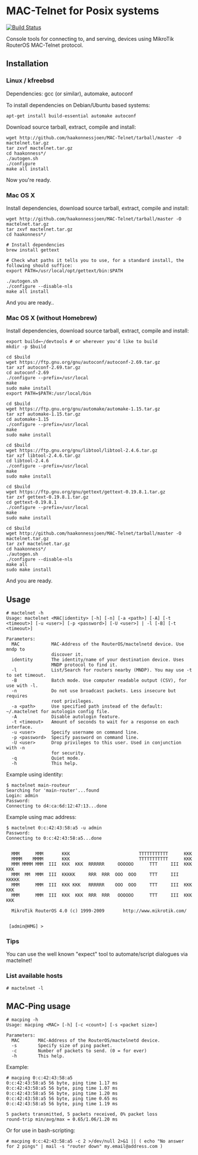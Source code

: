 MAC-Telnet for Posix systems
============================
[![Build Status](https://api.travis-ci.org/haakonnessjoen/MAC-Telnet.svg?branch=master)](https://travis-ci.org/haakonnessjoen/MAC-Telnet)

Console tools for connecting to, and serving, devices using MikroTik RouterOS MAC-Telnet protocol.

Installation
------------

### Linux / kfreebsd ###

Dependencies: gcc (or similar), automake, autoconf

To install dependencies on Debian/Ubuntu based systems:

    apt-get install build-essential automake autoconf

Download source tarball, extract, compile and install:

    wget http://github.com/haakonnessjoen/MAC-Telnet/tarball/master -O mactelnet.tar.gz
    tar zxvf mactelnet.tar.gz
    cd haakonness*/
    ./autogen.sh
    ./configure
    make all install

Now you're ready.

### Mac OS X ###

Install dependencies, download source tarball, extract, compile and install:

    wget http://github.com/haakonnessjoen/MAC-Telnet/tarball/master -O mactelnet.tar.gz
    tar zxvf mactelnet.tar.gz
    cd haakonness*/

    # Install dependencies
    brew install gettext

    # Check what paths it tells you to use, for a standard install, the following should suffice:
    export PATH=/usr/local/opt/gettext/bin:$PATH

    ./autogen.sh
    ./configure --disable-nls
    make all install

And you are ready..

### Mac OS X (without Homebrew) ###

Install dependencies, download source tarball, extract, compile and install:

    export build=~/devtools # or wherever you'd like to build
    mkdir -p $build

    cd $build
    wget https://ftp.gnu.org/gnu/autoconf/autoconf-2.69.tar.gz
    tar xzf autoconf-2.69.tar.gz
    cd autoconf-2.69
    ./configure --prefix=/usr/local
    make
    sudo make install
    export PATH=$PATH:/usr/local/bin

    cd $build
    wget https://ftp.gnu.org/gnu/automake/automake-1.15.tar.gz
    tar xzf automake-1.15.tar.gz
    cd automake-1.15
    ./configure --prefix=/usr/local
    make
    sudo make install

    cd $build
    wget https://ftp.gnu.org/gnu/libtool/libtool-2.4.6.tar.gz
    tar xzf libtool-2.4.6.tar.gz
    cd libtool-2.4.6
    ./configure --prefix=/usr/local
    make
    sudo make install

    cd $build
    wget https://ftp.gnu.org/gnu/gettext/gettext-0.19.8.1.tar.gz
    tar zxf gettext-0.19.8.1.tar.gz
    cd gettext-0.19.8.1
    ./configure --prefix=/usr/local
    make
    sudo make install

    cd $build
    wget http://github.com/haakonnessjoen/MAC-Telnet/tarball/master -O mactelnet.tar.gz
    tar zxf mactelnet.tar.gz
    cd haakonness*/
    ./autogen.sh
    ./configure --disable-nls
    make all
    sudo make install

And you are ready.


Usage
-----

    # mactelnet -h
    Usage: mactelnet <MAC|identity> [-h] [-n] [-a <path>] [-A] [-t <timeout>] [-u <user>] [-p <password>] [-U <user>] | -l [-B] [-t <timeout>]

    Parameters:
      MAC            MAC-Address of the RouterOS/mactelnetd device. Use mndp to
                     discover it.
      identity       The identity/name of your destination device. Uses
                     MNDP protocol to find it.
      -l             List/Search for routers nearby (MNDP). You may use -t to set timeout.
      -B             Batch mode. Use computer readable output (CSV), for use with -l.
      -n             Do not use broadcast packets. Less insecure but requires
                     root privileges.
      -a <path>      Use specified path instead of the default: ~/.mactelnet for autologin config file.
      -A             Disable autologin feature.
      -t <timeout>   Amount of seconds to wait for a response on each interface.
      -u <user>      Specify username on command line.
      -p <password>  Specify password on command line.
      -U <user>      Drop privileges to this user. Used in conjunction with -n
                     for security.
      -q             Quiet mode.
      -h             This help.

Example using identity:

    $ mactelnet main-routeur
    Searching for 'main-router'...found
    Login: admin
    Password:
    Connecting to d4:ca:6d:12:47:13...done

Example using mac address:

    $ mactelnet 0:c:42:43:58:a5 -u admin
    Password:
    Connecting to 0:c:42:43:58:a5...done


      MMM      MMM       KKK                          TTTTTTTTTTT      KKK
      MMMM    MMMM       KKK                          TTTTTTTTTTT      KKK
      MMM MMMM MMM  III  KKK  KKK  RRRRRR     OOOOOO      TTT     III  KKK  KKK
      MMM  MM  MMM  III  KKKKK     RRR  RRR  OOO  OOO     TTT     III  KKKKK
      MMM      MMM  III  KKK KKK   RRRRRR    OOO  OOO     TTT     III  KKK KKK
      MMM      MMM  III  KKK  KKK  RRR  RRR   OOOOOO      TTT     III  KKK  KKK

      MikroTik RouterOS 4.0 (c) 1999-2009       http://www.mikrotik.com/


     [admin@HMG] >

### Tips

You can use the well known "expect" tool to automate/script dialogues via mactelnet!

### List available hosts ###

    # mactelnet -l

MAC-Ping usage
--------------

    # macping -h
    Usage: macping <MAC> [-h] [-c <count>] [-s <packet size>]

    Parameters:
      MAC       MAC-Address of the RouterOS/mactelnetd device.
      -s        Specify size of ping packet.
      -c        Number of packets to send. (0 = for ever)
      -h        This help.

Example:

    # macping 0:c:42:43:58:a5
    0:c:42:43:58:a5 56 byte, ping time 1.17 ms
    0:c:42:43:58:a5 56 byte, ping time 1.07 ms
    0:c:42:43:58:a5 56 byte, ping time 1.20 ms
    0:c:42:43:58:a5 56 byte, ping time 0.65 ms
    0:c:42:43:58:a5 56 byte, ping time 1.19 ms

    5 packets transmitted, 5 packets received, 0% packet loss
    round-trip min/avg/max = 0.65/1.06/1.20 ms

Or for use in bash-scripting:

    # macping 0:c:42:43:58:a5 -c 2 >/dev/null 2>&1 || ( echo "No answer for 2 pings" | mail -s "router down" my.email@address.com )
